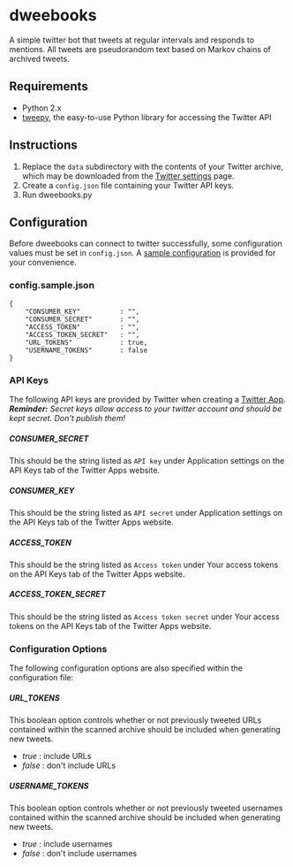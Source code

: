 # dweebooks
A simple twitter bot that tweets at regular intervals and responds to mentions. All tweets are pseudorandom text based on Markov chains of archived tweets.

## Requirements

* Python 2.x
* [tweepy](http://www.tweepy.org), the easy-to-use Python library for accessing the Twitter API

## Instructions

1. Replace the `data` subdirectory with the contents of your Twitter archive, which may be downloaded from the [Twitter settings](https://twitter.com/settings/account) page.
2. Create a `config.json` file containing your Twitter API keys.
3. Run dweebooks.py

## Configuration
Before dweebooks can connect to twitter successfully, some configuration values must be set in `config.json`. A [sample configuration](config.sample.json) is provided for your convenience. 

### config.sample.json

    {
        "CONSUMER_KEY"          : "",
        "CONSUMER_SECRET"       : "",
        "ACCESS_TOKEN"          : "",
        "ACCESS_TOKEN_SECRET"   : "",
        "URL_TOKENS"            : true,
        "USERNAME_TOKENS"       : false
    }

### API Keys

The following API keys are provided by Twitter when creating a [Twitter App](http://apps.twitter.com). ***Reminder:** Secret keys allow access to your twitter account and should be kept secret. Don't publish them!*

##### CONSUMER_SECRET

This should be the string listed as `API key` under Application settings on the API Keys tab of the Twitter Apps website.

##### CONSUMER_KEY

This should be the string listed as `API secret` under Application settings on the API Keys tab of the Twitter Apps website.

##### ACCESS_TOKEN

This should be the string listed as `Access token` under Your access tokens on the API Keys tab of the Twitter Apps website.

##### ACCESS\_TOKEN_SECRET

This should be the string listed as `Access token secret` under Your access tokens on the API Keys tab of the Twitter Apps website.

### Configuration Options

The following configuration options are also specified within the configuration file:

##### URL_TOKENS

This boolean option controls whether or not previously tweeted URLs contained within the scanned archive should be included when generating new tweets.

- *true* : include URLs
- *false* : don't include URLs

##### USERNAME_TOKENS

This boolean option controls whether or not previously tweeted usernames contained within the scanned archive should be included when generating new tweets.

- *true* : include usernames
- *false* : don't include usernames
